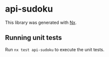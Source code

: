 # api-sudoku

This library was generated with [Nx](https://nx.dev).

## Running unit tests

Run `nx test api-sudoku` to execute the unit tests.

